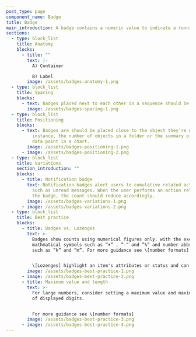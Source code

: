 ```yaml
---
post_type: page
component_name: Badge
title: Badge
main_introduction: A badge contains a numeric value to indicate a running tally
sections:
  - type: block_list
    title: Anatomy
    blocks:
      - title: ""
        text: |-
          A) Container 

          B) Label
        image: /assets/badges-anatomy-1.png
  - type: block_list
    title: Spacing
    blocks:
      - text: Badges placed next to each other in a sequence should be spaced 8px apart.
        image: /assets/badges-spacing-1.png
  - type: block_list
    title: Positioning
    blocks:
      - text: Badges are should be placed close to the object they're quantifying, for
          instance, the number of objects in a folder or the summary of each
          data point in a chart.
        image: /assets/badges-positioning-1.png
      - image: /assets/badges-positioning-2.png
  - type: block_list
    title: Variations
    section_introduction: ""
    blocks:
      - title: Notification badge
        text: Notification badges alert users to cumulative related actionable items,
          such as unread messages. When the user performs an action related to
          the badge, the count should reduce accordingly.
        image: /assets/badges-variations-1.png
      - image: /assets/badges-variations-2.png
  - type: block_list
    title: Best practice
    blocks:
      - title: Badges vs. Lozenges
        text: >-
          Badges show counts using numerical figures only, with the exception of
          mathmatical symbols such as “+” , ”-“ and ”%” and number abbreviations
          such as “k” and “m”. For more guidance see \[number formats]


          \[Lozenges] highlight an item's attributes or status and can use alphanumeric characters.
        image: /assets/badges-best-practice-1.png
      - image: /assets/badges-best-practice-2.png
      - title: Maximum value and length
        text: >-
          For large numbers, consider setting a maximum value and maximum number
          of displayed digits.


          For more guidance see \[number formats]
        image: /assets/badges-best-practice-3.png
      - image: /assets/badges-best-practice-4.png
---
```

